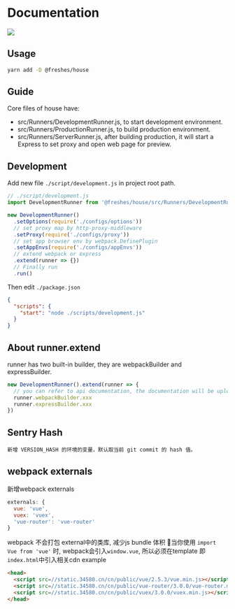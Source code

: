# Documentation

<p>
  <a href="https://circleci.com/gh/freshesx/house/tree/master" title="CircleCI">
    <img src="https://circleci.com/gh/freshesx/house/tree/master.svg?style=svg">
  </a>
</p>

## Usage

```bash
yarn add -D @freshes/house
```

## Guide

Core files of house have:

* src/Runners/DevelopmentRunner.js, to start development environment.
* src/Runners/ProductionRunner.js, to build production environment.
* src/Runners/ServerRunner.js, after building production, it will start a Express to set proxy and open web page for preview.

## Development

Add new file `./script/development.js` in project root path.

```javascript
// ./script/development.js
import DevelopmentRunner from '@freshes/house/src/Runners/DevelopmentRunner.js'

new DevelopmentRunner()
  .setOptions(require('./configs/options'))
  // set proxy map by http-proxy-middleware
  .setProxy(require('./configs/proxy'))
  // set app browser env by webpack.DefinePlugin
  .setAppEnvs(require('./configs/appEnvs'))
  // extend webpack or express
  .extend(runner => {})
  // Finally run
  .run()
```

Then edit `./package.json`

```json
{
  "scripts": {
    "start": "node ./scripts/development.js"
  }
}
```

## About runner.extend

runner has two built-in builder, they are webpackBuilder and expressBuilder.

```javascript
new DevelopmentRunner().extend(runner => {
  // you can refer to api documentation, the documentation will be uploaded
  runner.webpackBuilder.xxx
  runner.expressBuilder.xxx
})
```

## Sentry Hash

```
新增 VERSION_HASH 的环境的变量，默认取当前 git commit 的 hash 值。
```

## webpack externals

新增webpack externals

```javascript
externals: {
  vue: 'vue',
  vuex: 'vuex',
  'vue-router': 'vue-router'
}
```

webpack 不会打包 external中的类库, 减少js bundle 体积
当你使用
`
import Vue from 'vue'
`
时, webpack会引入`window.vue`, 所以必须在template 即`index.html`中引入相关cdn
example

```html
<head>
  <script src=//static.34580.cn/cn/public/vue/2.5.3/vue.min.js></script>
  <script src=//static.34580.cn/cn/public/vue-router/3.0.0/vue-router.min.js></script>
  <script src=//static.34580.cn/cn/public/vuex/3.0.0/vuex.min.js></script>
</head>
```
